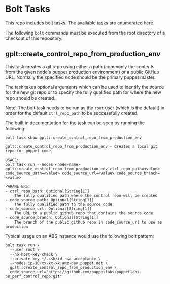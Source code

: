 # Bolt Tasks

This repo includes bolt tasks.  The available tasks are enumerated here.

The following `bolt` commands must be executed from the root directory of a
checkout of this repository.

## gplt::create_control_repo_from_production_env

This task creates a git repo using either a path (commonly the contents from the given node's
puppet production environment) or a public GitHub URL.  Normally the specified node should be
the primary puppet master.

The task takes optional arguments which can be used to identify the source for the new git repo or
to specify the fully qualified path for where the new repo should be created.

Note: The bolt task needs to be run as the `root` user (which is the default)
in order for the default `ctrl_repo_path` to be successfully created.

The built in documentation for the task can be seen by running the following:
```
bolt task show gplt::create_control_repo_from_production_env

gplt::create_control_repo_from_production_env - Creates a local git repo for puppet code

USAGE:
bolt task run --nodes <node-name> gplt::create_control_repo_from_production_env ctrl_repo_path=<value> code_source_path=<value> code_source_url=<value> code_source_branch=<value>

PARAMETERS:
- ctrl_repo_path: Optional[String[1]]
    The fully qualified path where the control repo will be created
- code_source_path: Optional[String[1]]
    The fully qualified path to the source code
- code_source_url: Optional[String[1]]
    The URL to a public github repo that contains the source code
- code_source_branch: Optional[String[1]]
    The branch of the public github repo in code_source_url to use as production
```

Typical usage on an ABS instance would use the following bolt pattern:
```
bolt task run \
  --user root \
  --no-host-key-check \
  --private-key ~/.ssh/id_rsa-acceptance \
  --nodes ip-10-xx-xx-xx.amz-dev.puppet.net \
  gplt::create_control_repo_from_production_env \
  code_source_url="https://github.com/puppetlabs/puppetlabs-pe_perf_control_repo.git"
```

